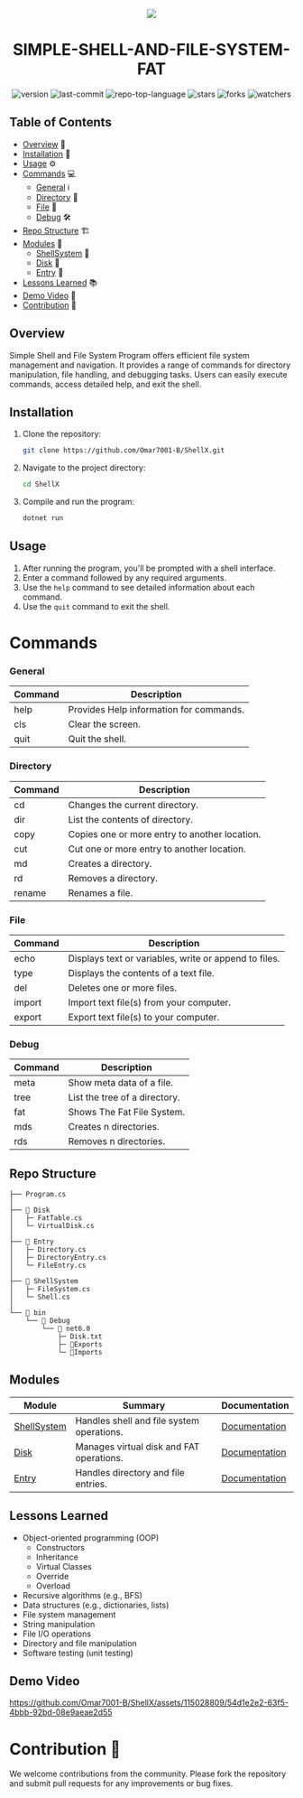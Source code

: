 <p align="center">
  <img src="https://i.imgur.com/2CX2Qpb.jpg"/>
</p>

<p align="center">
    <h1 align="center">SIMPLE-SHELL-AND-FILE-SYSTEM-FAT</h1>
</p>
<p align="center">
    <img src="https://img.shields.io/badge/version-1.0.0-blue.svg?style=flat&color=0080ff" alt="version">
    <img src="https://img.shields.io/github/last-commit/Omar7001-B/ShellX?style=flat&logo=git&logoColor=white&color=0080ff" alt="last-commit">
    <img src="https://img.shields.io/github/languages/top/Omar7001-B/ShellX?style=flat&color=0080ff" alt="repo-top-language">
    <img src="https://img.shields.io/github/stars/Omar7001-B/ShellX?style=flat&color=0080ff" alt="stars">
    <img src="https://img.shields.io/github/forks/Omar7001-B/ShellX?style=flat&color=0080ff" alt="forks">
    <img src="https://img.shields.io/github/watchers/Omar7001-B/ShellX?style=flat&color=0080ff" alt="watchers">
</p>

## Table of Contents

- [Overview](#overview) 📜
- [Installation](#installation) 🔧
- [Usage](#usage) ⚙️
- [Commands](#commands) 💻
  - [General](#general) ℹ️
  - [Directory](#directory) 📁
  - [File](#file) 📄
  - [Debug](#debug) 🛠️
- [Repo Structure](#repo-structure) 🏗️
- [Modules](#modules) 🧩
  - [ShellSystem](#shellsystem) 💼
  - [Disk](#disk) 💾
  - [Entry](#entry) 📝
- [Lessons Learned](#lessons-learned) 📚
- [Demo Video](#demo-video) 🎥
- [Contribution](#contribution-) 🤝


## Overview

Simple Shell and File System Program offers efficient file system management and navigation. It provides a range of commands for directory manipulation, file handling, and debugging tasks. Users can easily execute commands, access detailed help, and exit the shell.

## Installation

1. Clone the repository:
   ~~~bash
   git clone https://github.com/Omar7001-B/ShellX.git
   ~~~
   
2. Navigate to the project directory:
   ~~~bash
   cd ShellX
   ~~~

3. Compile and run the program:
   ~~~bash
   dotnet run
   ~~~

## Usage

1. After running the program, you'll be prompted with a shell interface.
2. Enter a command followed by any required arguments.
3. Use the `help` command to see detailed information about each command.
4. Use the `quit` command to exit the shell.

# Commands

### General

| Command | Description                                   |
| ------- | --------------------------------------------- |
| help    | Provides Help information for commands.      |
| cls     | Clear the screen.                            |
| quit    | Quit the shell.                              |

### Directory

| Command | Description                                   |
| ------- | --------------------------------------------- |
| cd      | Changes the current directory.               |
| dir     | List the contents of directory.              |
| copy    | Copies one or more entry to another location.|
| cut     | Cut one or more entry to another location.   |
| md      | Creates a directory.                         |
| rd      | Removes a directory.                         |
| rename  | Renames a file.                              |

### File

| Command | Description                                   |
| ------- | --------------------------------------------- |
| echo    | Displays text or variables, write or append to files.|
| type    | Displays the contents of a text file.       |
| del     | Deletes one or more files.                   |
| import  | Import text file(s) from your computer.      |
| export  | Export text file(s) to your computer.        |

### Debug

| Command | Description                                   |
| ------- | --------------------------------------------- |
| meta    | Show meta data of a file.                    |
| tree    | List the tree of a directory.                |
| fat     | Shows The Fat File System.                   |
| mds     | Creates n directories.                       |
| rds     | Removes n directories.                       |


## Repo Structure
~~~
├── Program.cs
│
├── 📁 Disk
│   ├─ FatTable.cs
│   └─ VirtualDisk.cs
│
├── 📁 Entry
│   ├─ Directory.cs
│   ├─ DirectoryEntry.cs
│   └─ FileEntry.cs
│
├── 📁 ShellSystem
│   ├─ FileSystem.cs
│   └─ Shell.cs
│
└── 📁 bin
    └── 📁 Debug
        └── 📁 net6.0
            ├─ Disk.txt
            ├─ 📁Exports
            └─ 📁Imports
~~~

## Modules

| Module                                                                                                                 | Summary                          | Documentation                                                                                       |
| ---------------------------------------------------------------------------------------------------------------------- | -------------------------------- | ---------------------------------------------------------------------------------------------------- |
| [ShellSystem](https://github.com/Omar7001-B/ShellX/tree/master/ShellSystem)                  | Handles shell and file system operations. | [Documentation](https://github.com/Omar7001-B/ShellX/blob/master/ShellSystem/) |
| [Disk](https://github.com/Omar7001-B/ShellX/tree/master/Disk)                                | Manages virtual disk and FAT operations.  | [Documentation](https://github.com/Omar7001-B/ShellX/blob/master/Disk/) |
| [Entry](https://github.com/Omar7001-B/ShellX/tree/master/Entry)                              | Handles directory and file entries.         | [Documentation](https://github.com/Omar7001-B/ShellX/blob/master/Entry/) |





## Lessons Learned
- Object-oriented programming (OOP)
  - Constructors
  - Inheritance
  - Virtual Classes
  - Override
  - Overload
- Recursive algorithms (e.g., BFS)
- Data structures (e.g., dictionaries, lists)
- File system management
- String manipulation
- File I/O operations
- Directory and file manipulation
- Software testing (unit testing)

## Demo Video

https://github.com/Omar7001-B/ShellX/assets/115028809/54d1e2e2-63f5-4bbb-92bd-08e9aeae2d55



# Contribution 🤝

We welcome contributions from the community. Please fork the repository and submit pull requests for any improvements or bug fixes.
